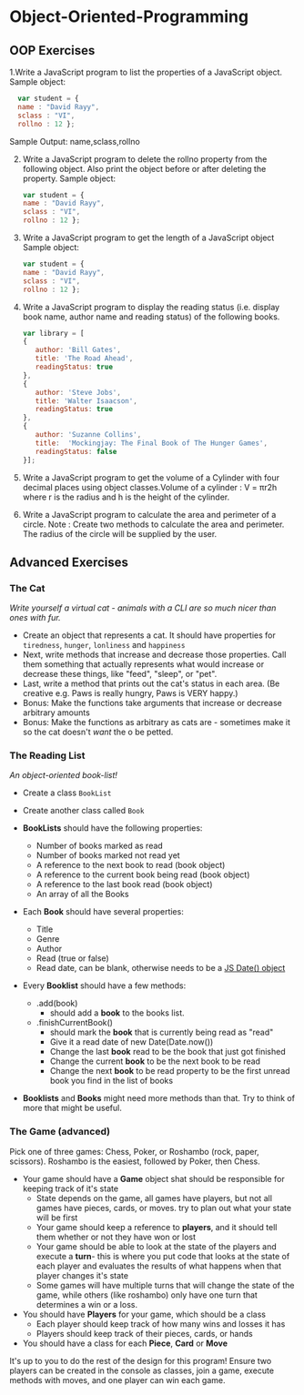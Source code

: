 # Object-Oriented-Programming
## OOP Exercises

1.Write a JavaScript program to list the properties of a JavaScript object.
  Sample object:

  ```javascript
    var student = {
    name : "David Rayy",
    sclass : "VI",
    rollno : 12 };
 ```
    
  Sample Output: name,sclass,rollno
  
2. Write a JavaScript program to delete the rollno property from the following object. Also print the object before or after deleting the property.
  Sample object:
  
  	  ```javascript
    var student = {
    name : "David Rayy",
    sclass : "VI",
    rollno : 12 };
	  ```
    
3. Write a JavaScript program to get the length of a JavaScript object
    Sample object:
  
  	  ```javascript
    var student = {
    name : "David Rayy",
    sclass : "VI",
    rollno : 12 };
	  ```
    
4. Write a JavaScript program to display the reading status (i.e. display book name, author name and reading status) of the following books.
  
    ```javascript
    var library = [ 
    {
       author: 'Bill Gates',
       title: 'The Road Ahead',
       readingStatus: true
    },
    {
       author: 'Steve Jobs',
       title: 'Walter Isaacson',
       readingStatus: true
    },
    {
       author: 'Suzanne Collins',
       title:  'Mockingjay: The Final Book of The Hunger Games', 
       readingStatus: false
    }];
	  ```
    
 5. Write a JavaScript program to get the volume of a Cylinder with four decimal places using object classes.Volume of a cylinder : V = πr2h               where r is the radius and h is the height of the cylinder.
 
 
 6. Write a JavaScript program to calculate the area and perimeter of a circle.
    Note : Create two methods to calculate the area and perimeter. The radius of the circle will be supplied by the user.
    
    
    
 ## Advanced Exercises
 
 ### The Cat

_Write yourself a virtual cat - animals with a CLI are so much nicer than ones with fur._

*   Create an object that represents a cat. It should have properties for `tiredness`, `hunger`, `lonliness` and `happiness`
*   Next, write methods that increase and decrease those properties. Call them something that actually represents what would increase or decrease these things, like "feed", "sleep", or "pet".
*   Last, write a method that prints out the cat's status in each area. (Be creative e.g. Paws is really hungry, Paws is VERY happy.) 
*   Bonus: Make the functions take arguments that increase or decrease arbitrary amounts
*   Bonus: Make the functions as arbitrary as cats are - sometimes make it so the cat doesn't _want_ the o be petted.


### The Reading List

_An object-oriented book-list!_

*   Create a class `BookList`
*   Create another class called `Book`

*   **BookLists** should have the following properties:
	*   Number of books marked as read
	*   Number of books marked not read yet
	*   A reference to the next book to read (book object)
	*   A reference to the current book being read (book object)
	*   A reference to the last book read (book object)
	*   An array of all the Books
*   Each **Book** should have several properties:
	*   Title 
	*  Genre
	*  Author
	*   Read (true or false)
	*   Read date, can be blank, otherwise needs to be a [JS Date() object](https://developer.mozilla.org/en-US/docs/Web/JavaScript/Reference/Global_Objects/Date)
*   Every **Booklist** should have a few methods: 
	* .add(book)
		* should add a **book** to the books list.
	*   .finishCurrentBook()
		*   should mark the **book** that is currently being read as "read"
		*   Give it a read date of new Date(Date.now())
		*   Change the last **book** read to be the book that just got finished
		*   Change the current **book** to be the next book to be read
		*   Change the next **book** to be read property to be the first unread book you find in the list of books

*   **Booklists** and **Books** might need more methods than that. Try to think of more that might be useful.

### The Game (advanced)
Pick one of three games: Chess, Poker, or Roshambo (rock, paper, scissors). Roshambo is the easiest, followed by Poker, then Chess.

* Your game should have a **Game** object shat should be responsible for keeping track of it's state
	* State depends on the game, all games have players, but not all games have pieces, cards, or moves. try to plan out what your state will be first
	* Your game should keep a reference to **players**, and it should tell them whether or not they have won or lost
	* Your game should be able to look at the state of the players and execute a **turn**- this is where you put code that looks at the state of each player and evaluates the results of what happens when that player changes it's state
	* Some games will have multiple turns that will change the state of the game, while others (like roshambo) only have one turn that determines a win or a loss.
* You should have **Players** for your game, which should be a class
	* Each player should keep track of how many wins and losses it has
	* Players should keep track of their pieces, cards, or hands
* You should have a class for each **Piece**, **Card** or **Move**

It's up to you to do the rest of the design for this program! Ensure two players can be created in the console as classes, join a game, execute methods with moves, and one player can win each game.
